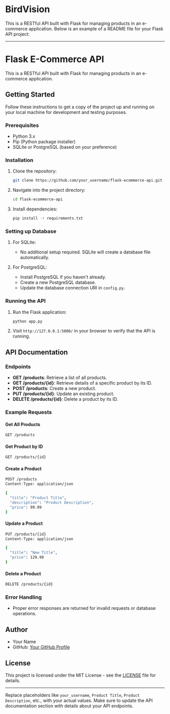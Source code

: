 # BirdVision
This is a RESTful API built with Flask for managing products in an e-commerce application.
Below is an example of a README file for your Flask API project:

---

# Flask E-Commerce API

This is a RESTful API built with Flask for managing products in an e-commerce application.

## Getting Started

Follow these instructions to get a copy of the project up and running on your local machine for development and testing purposes.

### Prerequisites

- Python 3.x
- Pip (Python package installer)
- SQLite or PostgreSQL (based on your preference)

### Installation

1. Clone the repository:

   ```bash
   git clone https://github.com/your_username/flask-ecommerce-api.git
   ```

2. Navigate into the project directory:

   ```bash
   cd flask-ecommerce-api
   ```

3. Install dependencies:

   ```bash
   pip install -r requirements.txt
   ```

### Setting up Database

1. For SQLite:

   - No additional setup required. SQLite will create a database file automatically.

2. For PostgreSQL:

   - Install PostgreSQL if you haven't already.
   - Create a new PostgreSQL database.
   - Update the database connection URI in `config.py`.

### Running the API

1. Run the Flask application:

   ```bash
   python app.py
   ```

2. Visit `http://127.0.0.1:5000/` in your browser to verify that the API is running.

## API Documentation

### Endpoints

- **GET /products**: Retrieve a list of all products.
- **GET /products/{id}**: Retrieve details of a specific product by its ID.
- **POST /products**: Create a new product.
- **PUT /products/{id}**: Update an existing product.
- **DELETE /products/{id}**: Delete a product by its ID.

### Example Requests

#### Get All Products

```bash
GET /products
```

#### Get Product by ID

```bash
GET /products/{id}
```

#### Create a Product

```bash
POST /products
Content-Type: application/json

{
  "title": "Product Title",
  "description": "Product Description",
  "price": 99.99
}
```

#### Update a Product

```bash
PUT /products/{id}
Content-Type: application/json

{
  "title": "New Title",
  "price": 129.99
}
```

#### Delete a Product

```bash
DELETE /products/{id}
```

### Error Handling

- Proper error responses are returned for invalid requests or database operations.

## Author

- Your Name
- GitHub: [Your GitHub Profile](https://github.com/your_username)

## License

This project is licensed under the MIT License - see the [LICENSE](LICENSE) file for details.

---

Replace placeholders like `your_username`, `Product Title`, `Product Description`, etc., with your actual values. Make sure to update the API documentation section with details about your API endpoints.
